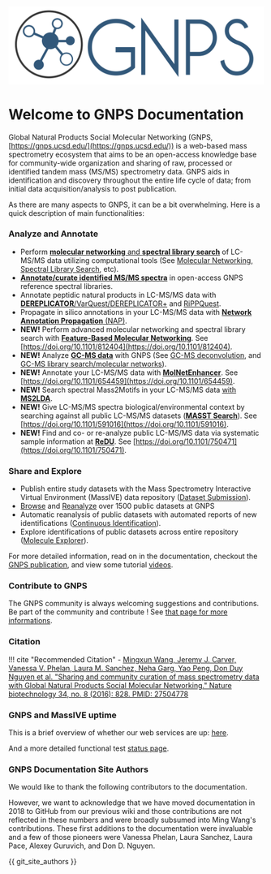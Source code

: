 ![logo](img/GNPS_logo_original.png)

# Welcome to GNPS Documentation

Global Natural Products Social Molecular Networking (GNPS, [https://gnps.ucsd.edu/](https://gnps.ucsd.edu/)) is a web-based mass spectrometry ecosystem that aims to be an open-access knowledge base for community-wide organization and sharing of raw, processed or identified tandem mass (MS/MS) spectrometry data. GNPS aids in identification and discovery throughout the entire life cycle of data; from initial data acquisition/analysis to post publication.

As there are many aspects to GNPS, it can be a bit overwhelming. Here is a quick description of main functionalities:

### Analyze and Annotate

* Perform [**molecular networking** and **spectral library search**](gnpsanalysisoverview.md) of LC-MS/MS data utilizing computational tools (See [Molecular Networking](networking.md), [Spectral Library Search](librarysearch.md), etc).
* [**Annotate/curate identified MS/MS spectra**](spectrumcuration.md) in open-access GNPS reference spectral libraries.
* Annotate peptidic natural products in LC-MS/MS data with [**DEREPLICATOR**/VarQuest/DEREPLICATOR+](dereplicator.md) and [RiPPQuest](https://gnps.ucsd.edu/ProteoSAFe/static/gnps-theoretical.jsp). <!--[MetaMiner](metaminer.md) , [CycloNovo](cyclonovo.md)-->
* Propagate in silico annotations in your LC-MS/MS data with [**Network Annotation Propagation** (NAP)](nap.md).
* **NEW!** Perform advanced molecular networking and spectral library search with [**Feature-Based Molecular Networking**](featurebasedmolecularnetworking.md). See [https://doi.org/10.1101/812404](https://doi.org/10.1101/812404).
* **NEW!** Analyze [**GC-MS data**](gcanalysis.md) with GNPS (See [GC-MS deconvolution](gc-ms-deconvolution.md), and [GC-MS library search/molecular networks](gc-ms-library-molecular-network.md)).
* **NEW!** Annotate your LC-MS/MS data with [**MolNetEnhancer**](molnetenhancer.md). See [https://doi.org/10.1101/654459](https://doi.org/10.1101/654459).
* **NEW!** Search spectral Mass2Motifs in your LC-MS/MS data [with **MS2LDA**](ms2lda.md).
* **NEW!** Give LC-MS/MS spectra biological/environmental context by searching against all public LC-MS/MS datasets ([**MASST Search**](masst.md)). See [https://doi.org/10.1101/591016](https://doi.org/10.1101/591016).
* **NEW!** Find and co- or re-analyze public LC-MS/MS data via systematic sample information at [**ReDU**](ReDU.md). See [https://doi.org/10.1101/750471](https://doi.org/10.1101/750471).

### Share and Explore

* Publish entire study datasets with the Mass Spectrometry Interactive Virtual Environment (MassIVE) data repository ([Dataset Submission](datasets.md)).
* [Browse](datasets#browsing-datasets) and [Reanalyze](datasets#reanalyze-datasets) over 1500 public datasets at GNPS
* Automatic reanalysis of public datasets with automated reports of new identifications ([Continuous Identification](continuousid.md)).
* Explore identifications of public datasets across entire repository ([Molecule Explorer](moleculeexplorer.md)).

For more detailed information, read on in the documentation, checkout the [GNPS publication](https://www.nature.com/articles/nbt.3597), and view some tutorial [videos](https://www.youtube.com/channel/UCufTdDIUPjfoN604Igv_29g/videos).

<!-- ## What is GNPS good for?

There are so many aspects to GNPS as it serves a diverse community. Here we wanted to highlight a few ways we think GNPS has been useful. We also highlight some of the creative ways the community has used GNPS's tools.

### Compound Identification (Dereplication)

Identify MS/MS spectra in your data to state of the art community MS/MS spectral libraries.

### Novel Analog Identification

We use GNPS's molecular networking to identify a novel analog of Stenothricin.

### Relative Quantification Across Samples

### Global Chemistry Visualization

When did we visualize stuff?

### Determine Biological/Chemical Context of Unknown Molecules



### Dataset Deposition for Publication

Today, the scientific community is clamouring for reproducibility of results that has resulted in cries for data transparency. Publications that lack public data are viewed with skepticism and rightfully so. GNPS is a place to deposit your data to in order to facilitate the review process as well as provide the community a resource to advance reproducible and rigorous science.

### Reference MS/MS Spectrum Publication for Re-identification

Put your MS/MS spectrum of a known compound in GNPS spectral libraries, so you never have to manually re-identify a compound in your own samples ever again. -->

### Contribute to GNPS

The GNPS community is always welcoming suggestions and contributions. Be part of the community and contribute ! See [that page for more informations](gnps_community.md).

### Citation

!!! cite "Recommended Citation"
	- [Mingxun Wang, Jeremy J. Carver, Vanessa V. Phelan, Laura M. Sanchez, Neha Garg, Yao Peng, Don Duy Nguyen et al. "Sharing and community curation of mass spectrometry data with Global Natural Products Social Molecular Networking." Nature biotechnology 34, no. 8 (2016): 828. PMID: 27504778](https://www.nature.com/articles/nbt.3597)

### GNPS and MassIVE uptime

This is a brief overview of whether our web services are up: [here](https://stats.uptimerobot.com/Am4PLUWn3). 

And a more detailed functional test [status page](https://github.com/CCMS-UCSD/GNPS_Workflows#gnps-core-webserver-status).

### GNPS Documentation Site Authors

We would like to thank the following contributors to the documentation. 

However, we want to acknowledge that we have moved documentation in 2018 to GitHub from our previous wiki and those contributions are not reflected in these numbers
and were broadly subsumed into Ming Wang's contributions. These first additions to the documentation were invaluable and a few of those pioneers were 
Vanessa Phelan, Laura Sanchez, Laura Pace, Alexey Guruvich, and Don D. Nguyen. 

{{ git_site_authors }}
